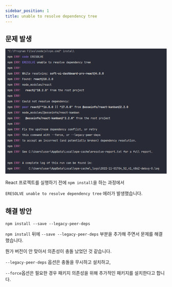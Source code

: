 ```yaml
---
sidebar_position: 1
title: unable to resolve dependency tree
---
```


## 문제 발생
![error](error.PNG)

React 프로젝트를 실행하기 전에 `npm install`을 하는 과정에서

`ERESOLVE unable to resolve dependency tree` 에러가 발생했습니다.


## 해결 방안
```
npm install --save --legacy-peer-deps
```
`npm install` 뒤에 `--save --legacy-peer-deps` 부분을 추가해 주면서 문제를 해결했습니다.

뭔가 버전이 안 맞아서 의존성이 충돌 났었던 것 같습니다.

`--legacy-peer-deps` 옵션은 충돌을 무시하고 설치하고,

`--force`옵션은 필요한 경우 패키지 의존성을 위해 추가적인 패키지를 설치한다고 합니다.

